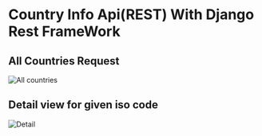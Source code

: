 # Country Info Api(REST) With Django Rest FrameWork


## All Countries Request

![All countries](https://github.com/faruk-yildiz/countryInfoRestApi-DjangRestFramework/blob/main/images/Screenshot%20from%202022-08-01%2014-15-13.png)


## Detail view for given iso code

![Detail](https://github.com/faruk-yildiz/countryInfoRestApi-DjangRestFramework/blob/main/images/Screenshot%20from%202022-08-01%2014-16-44.png)
